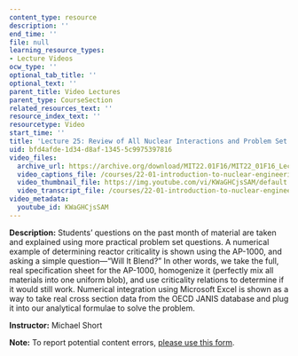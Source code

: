 ```yaml
---
content_type: resource
description: ''
end_time: ''
file: null
learning_resource_types:
- Lecture Videos
ocw_type: ''
optional_tab_title: ''
optional_text: ''
parent_title: Video Lectures
parent_type: CourseSection
related_resources_text: ''
resource_index_text: ''
resourcetype: Video
start_time: ''
title: 'Lecture 25: Review of All Nuclear Interactions and Problem Set 7 Help'
uid: bfd4afde-1d34-d8af-1345-5c9975397816
video_files:
  archive_url: https://archive.org/download/MIT22.01F16/MIT22_01F16_Lec25_300k.mp4
  video_captions_file: /courses/22-01-introduction-to-nuclear-engineering-and-ionizing-radiation-fall-2016/c9a01a23f5e855fc870e40fc8116f3d1_KWaGHCjsSAM.vtt
  video_thumbnail_file: https://img.youtube.com/vi/KWaGHCjsSAM/default.jpg
  video_transcript_file: /courses/22-01-introduction-to-nuclear-engineering-and-ionizing-radiation-fall-2016/d149ecc027d1bd46151be6782f7c7334_KWaGHCjsSAM.pdf
video_metadata:
  youtube_id: KWaGHCjsSAM
---
```


**Description:** Students’ questions on the past month of material are taken and explained using more practical problem set questions. A numerical example of determining reactor criticality is shown using the AP-1000, and asking a simple question—“Will It Blend?” In other words, we take the full, real specification sheet for the AP-1000, homogenize it (perfectly mix all materials into one uniform blob), and use criticality relations to determine if it would still work. Numerical integration using Microsoft Excel is shown as a way to take real cross section data from the OECD JANIS database and plug it into our analytical formulae to solve the problem.

**Instructor:** Michael Short

**Note:** To report potential content errors, [please use this form](https://forms.gle/8B2zcUvfCtgJdTdE7).



